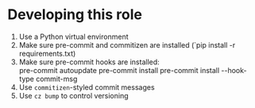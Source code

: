 # Developing this role

1. Use a Python virtual environment
2. Make sure pre-commit and commitizen are installed (`pip install -r requirements.txt)
3. Make sure pre-commit hooks are installed:  
    pre-commit autoupdate
    pre-commit install
    pre-commit install --hook-type commit-msg
4. Use `commitizen`-styled commit messages
5. Use `cz bump` to control versioning
